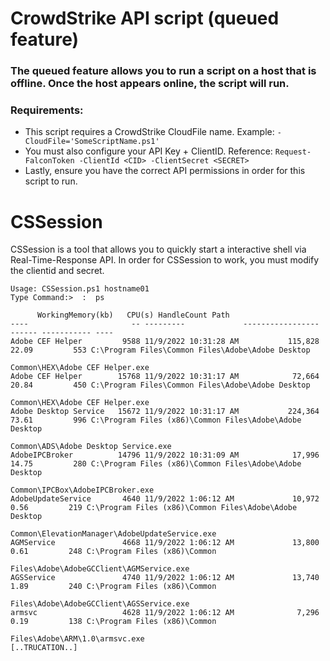 # CrowdStrike API script (queued feature)

### The queued feature allows you to run a script on a host that is offline.  Once the host appears online, the script will run.

### Requirements:

- This script requires a CrowdStrike CloudFile name.  Example: `-CloudFile='SomeScriptName.ps1'`
- You must also configure your API Key + ClientID. Reference: `Request-FalconToken -ClientId <CID> -ClientSecret <SECRET>`
- Lastly, ensure you have the correct API permissions in order for this script to run.

# CSSession

CSSession is a tool that allows you to quickly start a interactive shell via Real-Time-Response API.  In order for CSSession to work, you must modify the clientid and secret.

```
Usage: CSSession.ps1 hostname01
Type Command:>  :  ps

      WorkingMemory(kb)   CPU(s) HandleCount Path
----                       -- ---------             -----------------   ------ ----------- ----
Adobe CEF Helper         9588 11/9/2022 10:31:28 AM           115,828    22.09         553 C:\Program Files\Common Files\Adobe\Adobe Desktop
                                                                                           Common\HEX\Adobe CEF Helper.exe
Adobe CEF Helper        15768 11/9/2022 10:31:17 AM            72,664    20.84         450 C:\Program Files\Common Files\Adobe\Adobe Desktop
                                                                                           Common\HEX\Adobe CEF Helper.exe
Adobe Desktop Service   15672 11/9/2022 10:31:17 AM           224,364    73.61         996 C:\Program Files (x86)\Common Files\Adobe\Adobe Desktop    
                                                                                           Common\ADS\Adobe Desktop Service.exe
AdobeIPCBroker          14796 11/9/2022 10:31:09 AM            17,996    14.75         280 C:\Program Files (x86)\Common Files\Adobe\Adobe Desktop    
                                                                                           Common\IPCBox\AdobeIPCBroker.exe
AdobeUpdateService       4640 11/9/2022 1:06:12 AM             10,972     0.56         219 C:\Program Files (x86)\Common Files\Adobe\Adobe Desktop    
                                                                                           Common\ElevationManager\AdobeUpdateService.exe
AGMService               4668 11/9/2022 1:06:12 AM             13,800     0.61         248 C:\Program Files (x86)\Common
                                                                                           Files\Adobe\AdobeGCClient\AGMService.exe
AGSService               4740 11/9/2022 1:06:12 AM             13,740     1.89         240 C:\Program Files (x86)\Common
                                                                                           Files\Adobe\AdobeGCClient\AGSService.exe
armsvc                   4628 11/9/2022 1:06:12 AM              7,296     0.19         138 C:\Program Files (x86)\Common
                                                                                           Files\Adobe\ARM\1.0\armsvc.exe
[..TRUCATION..]
```
